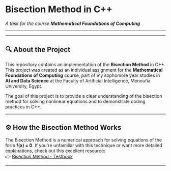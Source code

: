# Bisection Method in C++

*A task for the course **Mathematical Foundations of Computing***

---

---

## 🔍 About the Project

This repository contains an implementation of the **Bisection Method** in C++. This project was created as an individual
assignment for the **Mathematical Foundations of Computing** course, part of my sophomore year studies in **AI and Data
Science** at the Faculty of Artificial Intelligence, Menoufia University, Egypt.

The goal of this project is to provide a clear understanding of the bisection method for solving nonlinear equations and
to demonstrate coding practices in C++.

---

## ⚙️ How the Bisection Method Works

The Bisection Method is a numerical approach for solving equations of the form **f(x) = 0**. If you're unfamiliar with
this technique or want more detailed explanations, check out this excellent resource:  
👉 [Bisection Method - Testbook](https://testbook.com/maths/bisection-method)

---

